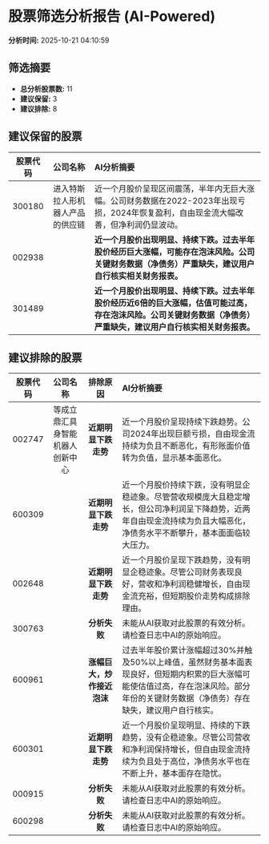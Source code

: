 # 股票筛选分析报告 (AI-Powered)

**分析时间:** 2025-10-21 04:10:59

## 筛选摘要

- **总分析股票数:** 11
- **建议保留:** 3
- **建议排除:** 8

## 建议保留的股票

| 股票代码 | 公司名称 | AI分析摘要 |
|:---:|:---:|:---|
| 300180 | 进入特斯拉人形机器人产品的供应链 | 近一个月股价呈现区间震荡，半年内无巨大涨幅。公司财务数据在2022-2023年出现亏损，2024年恢复盈利，自由现金流大幅改善，但净利润仍显波动。 |
| 002938 |  | **近一个月股价出现明显、持续下跌。过去半年股价经历巨大涨幅，可能存在泡沫风险。公司关键财务数据（净债务）严重缺失，建议用户自行核实相关财务报表。** |
| 301489 |  | **近一个月股价出现明显、持续下跌。过去半年股价经历近6倍的巨大涨幅，估值可能过高，存在泡沫风险。公司关键财务数据（净债务）严重缺失，建议用户自行核实相关财务报表。** |

## 建议排除的股票

| 股票代码 | 公司名称 | 排除原因 | AI分析摘要 |
|:---:|:---:|:---:|:---|
| 002747 | 等成立鼎汇具身智能机器人创新中心 | **近期明显下跌走势** | 近一个月股价呈现持续下跌趋势。公司2024年出现巨额亏损，自由现金流持续为负且不断恶化，有形账面价值转为负值，显示基本面恶化。 |
| 600309 |  | **近期明显下跌走势** | 近一个月股价持续下跌，没有明显企稳迹象。尽管营收规模庞大且稳定增长，但公司净利润呈下降趋势，近两年自由现金流持续为负且大幅恶化，净债务水平不断攀升，基本面面临较大压力。 |
| 002648 |  | **近期明显下跌走势** | 近一个月股价呈现下跌趋势，没有明显企稳迹象。尽管公司财务表现良好，营收和净利润稳健增长，自由现金流充裕，但短期股价走势构成排除理由。 |
| 300763 |  | **分析失败** | 未能从AI获取对此股票的有效分析。请检查日志中AI的原始响应。 |
| 600961 |  | **涨幅巨大，炒作接近泡沫** | 过去半年股价累计涨幅超过30%并触及50%以上峰值，虽然财务基本面表现良好，但短期内积累的巨大涨幅可能使估值过高，存在泡沫风险。部分年份的关键财务数据（净债务）存在缺失，建议用户自行核实。 |
| 600301 |  | **近期明显下跌走势** | 近一个月股价呈现明显、持续的下跌趋势，没有企稳迹象。尽管公司营收和净利润保持增长，但自由现金流持续为负且处于高位，净债务水平也在不断上升，基本面存在隐忧。 |
| 000915 |  | **分析失败** | 未能从AI获取对此股票的有效分析。请检查日志中AI的原始响应。 |
| 600298 |  | **分析失败** | 未能从AI获取对此股票的有效分析。请检查日志中AI的原始响应。 |
